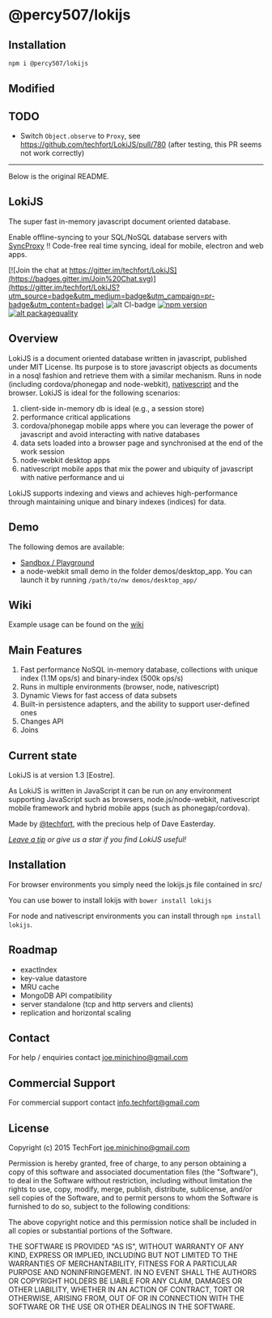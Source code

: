 # @percy507/lokijs

## Installation

```bash
npm i @percy507/lokijs
```

## Modified

## TODO

- Switch `Object.observe` to `Proxy`, see https://github.com/techfort/LokiJS/pull/780 (after testing, this PR seems not work correctly)

---

Below is the original README.

## LokiJS

The super fast in-memory javascript document oriented database.

Enable offline-syncing to your SQL/NoSQL database servers with [SyncProxy](https://www.syncproxy.com) !! Code-free real time syncing, ideal for mobile, electron and web apps.

[![Join the chat at https://gitter.im/techfort/LokiJS](https://badges.gitter.im/Join%20Chat.svg)](https://gitter.im/techfort/LokiJS?utm_source=badge&utm_medium=badge&utm_campaign=pr-badge&utm_content=badge)
![alt CI-badge](https://travis-ci.org/techfort/LokiJS.svg?branch=master)
[![npm version](https://badge.fury.io/js/lokijs.svg)](http://badge.fury.io/js/lokijs)
[![alt packagequality](http://npm.packagequality.com/shield/lokijs.svg)](http://packagequality.com/#?package=lokijs)

## Overview

LokiJS is a document oriented database written in javascript, published under MIT License.
Its purpose is to store javascript objects as documents in a nosql fashion and retrieve them with a similar mechanism.
Runs in node (including cordova/phonegap and node-webkit),  [nativescript](http://www.nativescript.org) and the browser.
LokiJS is ideal for the following scenarios:

1. client-side in-memory db is ideal (e.g., a session store)
2. performance critical applications
3. cordova/phonegap mobile apps where you can leverage the power of javascript and avoid interacting with native databases
4. data sets loaded into a browser page and synchronised at the end of the work session
5. node-webkit desktop apps
6. nativescript mobile apps that mix the power and ubiquity of javascript with native performance and ui

LokiJS supports indexing and views and achieves high-performance through maintaining unique and binary indexes (indices) for data.

## Demo

The following demos are available:
- [Sandbox / Playground](https://rawgit.com/techfort/LokiJS/master/examples/sandbox/LokiSandbox.htm)
- a node-webkit small demo in the folder demos/desktop_app. You can launch it by running `/path/to/nw demos/desktop_app/`

## Wiki

Example usage can be found on the [wiki](https://github.com/techfort/LokiJS/wiki)

## Main Features

1. Fast performance NoSQL in-memory database, collections with unique index (1.1M ops/s) and binary-index (500k ops/s)
2. Runs in multiple environments (browser, node, nativescript)
3. Dynamic Views for fast access of data subsets
4. Built-in persistence adapters, and the ability to support user-defined ones
5. Changes API
6. Joins

## Current state

LokiJS is at version 1.3 [Eostre].

As LokiJS is written in JavaScript it can be run on any environment supporting JavaScript such as browsers, node.js/node-webkit, nativescript mobile framework and hybrid mobile apps (such as phonegap/cordova).

Made by [@techfort](http://twitter.com/tech_fort), with the precious help of Dave Easterday.

_[Leave a tip](https://gratipay.com/techfort/) or give us a star if you find LokiJS useful!_

## Installation

For browser environments you simply need the lokijs.js file contained in src/

You can use bower to install lokijs with `bower install lokijs`

For node and nativescript environments you can install through `npm install lokijs`.

## Roadmap

* exactIndex
* key-value datastore
* MRU cache
* MongoDB API compatibility
* server standalone (tcp and http servers and clients)
* replication and horizontal scaling

## Contact

For help / enquiries contact joe.minichino@gmail.com

## Commercial Support

For commercial support contact info.techfort@gmail.com

## License

Copyright (c) 2015 TechFort <joe.minichino@gmail.com>

Permission is hereby granted, free of charge, to any person obtaining a copy of this software and associated documentation files (the "Software"), to deal in the Software without restriction, including without limitation the rights to use, copy, modify, merge, publish, distribute, sublicense, and/or sell copies of the Software, and to permit persons to whom the Software is furnished to do so, subject to the following conditions:

The above copyright notice and this permission notice shall be included in all copies or substantial portions of the Software.

THE SOFTWARE IS PROVIDED "AS IS", WITHOUT WARRANTY OF ANY KIND, EXPRESS OR IMPLIED, INCLUDING BUT NOT LIMITED TO THE WARRANTIES OF MERCHANTABILITY, FITNESS FOR A PARTICULAR PURPOSE AND NONINFRINGEMENT. IN NO EVENT SHALL THE AUTHORS OR COPYRIGHT HOLDERS BE LIABLE FOR ANY CLAIM, DAMAGES OR OTHER LIABILITY, WHETHER IN AN ACTION OF CONTRACT, TORT OR OTHERWISE, ARISING FROM, OUT OF OR IN CONNECTION WITH THE SOFTWARE OR THE USE OR OTHER DEALINGS IN THE SOFTWARE.

